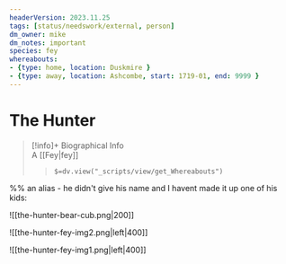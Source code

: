 ```yaml
---
headerVersion: 2023.11.25
tags: [status/needswork/external, person]
dm_owner: mike
dm_notes: important
species: fey
whereabouts:
- {type: home, location: Duskmire }
- {type: away, location: Ashcombe, start: 1719-01, end: 9999 }
---
```

# The Hunter
>[!info]+ Biographical Info  
> A [[Fey|fey]]  
>> `$=dv.view("_scripts/view/get_Whereabouts")`



%% 
an alias - he didn't give his name and I havent made it up
one of his kids:

![[the-hunter-bear-cub.png|200]]


![[the-hunter-fey-img2.png|left|400]]

![[the-hunter-fey-img1.png|left|400]] 